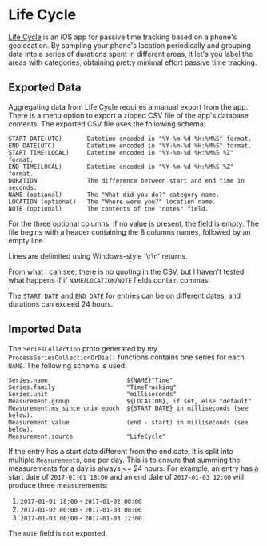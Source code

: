 # Life Cycle

[Life Cycle](https://itunes.apple.com/us/app/life-cycle-track-your-time/id1064955217?mt=8) 
is an iOS app for passive time tracking based on a phone's geolocation. By 
sampling your phone's location periodically and grouping data into a series
of durations spent in different areas, it let's you label the areas with 
categories, obtaining pretty minimal effort passive time tracking. 

## Exported Data

Aggregating data from Life Cycle requires a manual export from the app. There
is a menu option to export a zipped CSV file of the app's database contents. The
exported CSV file uses the following schema:

```
START DATE(UTC)       Datetime encoded in "%Y-%m-%d %H:%M%S" format.
END DATE(UTC)         Datetime encoded in "%Y-%m-%d %H:%M%S" format.
START TIME(LOCAL)     Datetime encoded in "%Y-%m-%d %H:%M%S %Z" format.
END TIME(LOCAL)       Datetime encoded in "%Y-%m-%d %H:%M%S %Z" format.
DURATION              The difference between start and end time in seconds.
NAME (optional)       The "What did you do?" category name.
LOCATION (optional)   The "Where were you?" location name.
NOTE (optional)       The contents of the "notes" field.
```

For the three optional columns, if no value is present, the field is empty. The
file begins with a header containing the 8 columns names, followed by an empty
line.

Lines are delimited using Windows-style '\r\n' returns.

From what I can see, there is no quoting in the CSV, but I haven't tested what
happens if if `NAME`/`LOCATION`/`NOTE` fields contain commas.

The `START DATE` and `END DATE` for entries can be on different dates, and 
durations can exceed 24 hours.

## Imported Data

The `SeriesCollection` proto generated by my `ProcessSeriesCollectionOrDie()`
functions contains one series for each `NAME`. The following schema is used:

```
Series.name                      ${NAME}"Time"
Series.family                    "TimeTracking"
Series.unit                      "milliseconds"
Measurement.group                ${LOCATION}, if set, else "default"
Measurement.ms_since_unix_epoch  ${START DATE} in milliseconds (see below).
Measurement.value                (end - start) in milliseconds (see below).
Measurement.source               "LifeCycle"
```

If the entry has a start date different from the end date, it is split into
multiple `Measurement`s, one per day. This is to ensure that summing the
measurements for a day is always <= 24 hours. For example, an entry has a start
date of `2017-01-01 18:00` and an end date of `2017-01-03 12:00` will produce
three measurements:

1.  `2017-01-01 18:00` - `2017-01-02 00:00`
2.  `2017-01-02 00:00` - `2017-01-03 00:00`
3.  `2017-01-03 00:00` - `2017-01-03 12:00`

The `NOTE` field is not exported.
